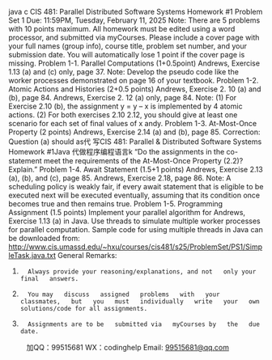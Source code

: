 java c
CIS 481: Parallel  Distributed Software Systems
Homework #1
Problem   Set   1
Due:   11:59PM, Tuesday, February   11, 2025
Note: There are 5 problems with   10 points maximum. All homework must   be   edited   using   a   word processor, and   submitted via myCourses.
Please include a cover page with your full names (group info),   course title, problem   set number,   and   your submission date. You will automatically lose   1 point if   the cover   page   is   missing.
Problem   1-1.          Parallel   Computations   (1+0.5point)
Andrews, Exercise   1.13 (a) and   (c) only, page   37.
Note: Develop the pseudo code like the worker processes demonstrated on page   16 of   your textbook.
Problem   1-2.          Atomic   Actions   and   Histories   (2+0.5 points)
Andrews, Exercise   2.   10 (a) and   (b), page   84.
Andrews, Exercise   2.   12 (a) only, page   84.
Note: (1) For   Exercise   2.10 (b), the   assignment   y   =   y – x   is   implemented   by   4   atomic   actions.   (2)   For   both exercises   2.10  2.12, you   should   give   at   least   one   scenario   for   each   set   of   final   values   of   x   andy.
Problem   1-3.          At-Most-Once   Property   (2 points)
Andrews, Exercise   2.14 (a) and   (b), page   85.
Correction: Question (a) should as代 写CIS 481: Parallel & Distributed Software Systems Homework #1Java
代做程序编程语言k “Do   the   assignments   in   the   co-statement   meet   the   requirements   of   the   At-Most-Once   Property   (2.2)? Explain.”
Problem   1-4.          Await   Statement   (1.5+1 points)
Andrews, Exercise   2.13 (a), (b),   and   (c), page   85.
Andrews, Exercise   2.18, page   86.
Note: A   scheduling policy is weakly   fair, if every   await   statement that is   eligible   to   be   executed   next   will   be executed eventually, assuming that its condition once becomes true   and   then remains   true.
Problem   1-5.          Programming   Assignment   (1.5 points)
Implement your   parallel algorithm for Andrews, Exercise 1.13 (a) in Java. Use threads to simulate   multiple worker processes for parallel computation.
Sample code for using multiple threads in Java can be downloaded   from:
http://www.cis.umassd.edu/~hxu/courses/cis481/s25/ProblemSet/PS1/SimpleTask.java.txt
General   Remarks:
1.       Always provide your reasoning/explanations, and not   only your   final   answers.
2.       You may   discuss   assigned   problems   with   your   classmates,   but   you   must   individually   write   your   own   solutions/code for all assignments.
3.       Assignments are to be   submitted via   myCourses by   the   due   date.

         
加QQ：99515681  WX：codinghelp  Email: 99515681@qq.com
